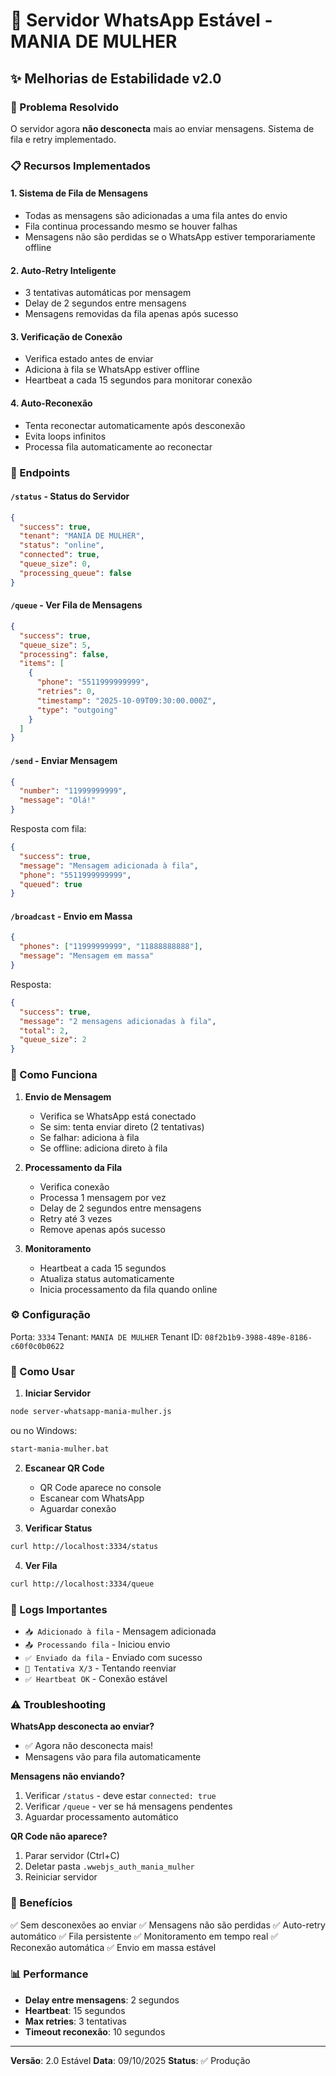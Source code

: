 # 🚀 Servidor WhatsApp Estável - MANIA DE MULHER

## ✨ Melhorias de Estabilidade v2.0

### 🎯 Problema Resolvido
O servidor agora **não desconecta** mais ao enviar mensagens. Sistema de fila e retry implementado.

### 📋 Recursos Implementados

#### 1. **Sistema de Fila de Mensagens**
- Todas as mensagens são adicionadas a uma fila antes do envio
- Fila continua processando mesmo se houver falhas
- Mensagens não são perdidas se o WhatsApp estiver temporariamente offline

#### 2. **Auto-Retry Inteligente**
- 3 tentativas automáticas por mensagem
- Delay de 2 segundos entre mensagens
- Mensagens removidas da fila apenas após sucesso

#### 3. **Verificação de Conexão**
- Verifica estado antes de enviar
- Adiciona à fila se WhatsApp estiver offline
- Heartbeat a cada 15 segundos para monitorar conexão

#### 4. **Auto-Reconexão**
- Tenta reconectar automaticamente após desconexão
- Evita loops infinitos
- Processa fila automaticamente ao reconectar

### 🔌 Endpoints

#### `/status` - Status do Servidor
```json
{
  "success": true,
  "tenant": "MANIA DE MULHER",
  "status": "online",
  "connected": true,
  "queue_size": 0,
  "processing_queue": false
}
```

#### `/queue` - Ver Fila de Mensagens
```json
{
  "success": true,
  "queue_size": 5,
  "processing": false,
  "items": [
    {
      "phone": "5511999999999",
      "retries": 0,
      "timestamp": "2025-10-09T09:30:00.000Z",
      "type": "outgoing"
    }
  ]
}
```

#### `/send` - Enviar Mensagem
```json
{
  "number": "11999999999",
  "message": "Olá!"
}
```

Resposta com fila:
```json
{
  "success": true,
  "message": "Mensagem adicionada à fila",
  "phone": "5511999999999",
  "queued": true
}
```

#### `/broadcast` - Envio em Massa
```json
{
  "phones": ["11999999999", "11888888888"],
  "message": "Mensagem em massa"
}
```

Resposta:
```json
{
  "success": true,
  "message": "2 mensagens adicionadas à fila",
  "total": 2,
  "queue_size": 2
}
```

### 🚦 Como Funciona

1. **Envio de Mensagem**
   - Verifica se WhatsApp está conectado
   - Se sim: tenta enviar direto (2 tentativas)
   - Se falhar: adiciona à fila
   - Se offline: adiciona direto à fila

2. **Processamento da Fila**
   - Verifica conexão
   - Processa 1 mensagem por vez
   - Delay de 2 segundos entre mensagens
   - Retry até 3 vezes
   - Remove apenas após sucesso

3. **Monitoramento**
   - Heartbeat a cada 15 segundos
   - Atualiza status automaticamente
   - Inicia processamento da fila quando online

### ⚙️ Configuração

Porta: `3334`
Tenant: `MANIA DE MULHER`
Tenant ID: `08f2b1b9-3988-489e-8186-c60f0c0b0622`

### 🔧 Como Usar

1. **Iniciar Servidor**
```bash
node server-whatsapp-mania-mulher.js
```

ou no Windows:
```bash
start-mania-mulher.bat
```

2. **Escanear QR Code**
   - QR Code aparece no console
   - Escanear com WhatsApp
   - Aguardar conexão

3. **Verificar Status**
```bash
curl http://localhost:3334/status
```

4. **Ver Fila**
```bash
curl http://localhost:3334/queue
```

### 📝 Logs Importantes

- `📥 Adicionado à fila` - Mensagem adicionada
- `📤 Processando fila` - Iniciou envio
- `✅ Enviado da fila` - Enviado com sucesso
- `🔄 Tentativa X/3` - Tentando reenviar
- `✅ Heartbeat OK` - Conexão estável

### ⚠️ Troubleshooting

**WhatsApp desconecta ao enviar?**
- ✅ Agora não desconecta mais!
- Mensagens vão para fila automaticamente

**Mensagens não enviando?**
1. Verificar `/status` - deve estar `connected: true`
2. Verificar `/queue` - ver se há mensagens pendentes
3. Aguardar processamento automático

**QR Code não aparece?**
1. Parar servidor (Ctrl+C)
2. Deletar pasta `.wwebjs_auth_mania_mulher`
3. Reiniciar servidor

### 🎉 Benefícios

✅ Sem desconexões ao enviar
✅ Mensagens não são perdidas
✅ Auto-retry automático
✅ Fila persistente
✅ Monitoramento em tempo real
✅ Reconexão automática
✅ Envio em massa estável

### 📊 Performance

- **Delay entre mensagens**: 2 segundos
- **Heartbeat**: 15 segundos
- **Max retries**: 3 tentativas
- **Timeout reconexão**: 10 segundos

---

**Versão**: 2.0 Estável
**Data**: 09/10/2025
**Status**: ✅ Produção
